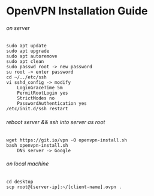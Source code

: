 # OpenVPN Installation Guide
###### on server
	sudo apt update
	sudo apt upgrade
	sudo apt autoremove
	sudo apt clean
	sudo passwd root -> new password
	su root -> enter password
	cd ~/../etc/ssh
	vi sshd_config -> modify
		LoginGraceTime 5m
		PermitRootLogin yes
		StrictModes no
		PasswordAuthentication yes
	/etc/init.d/ssh restart
###### reboot server && ssh into server as root
	wget https://git.io/vpn -O openvpn-install.sh
	bash openvpn-install.sh
		DNS server -> Google
###### on local machine
	cd desktop
	scp root@[server-ip]:~/[client-name].ovpn .
